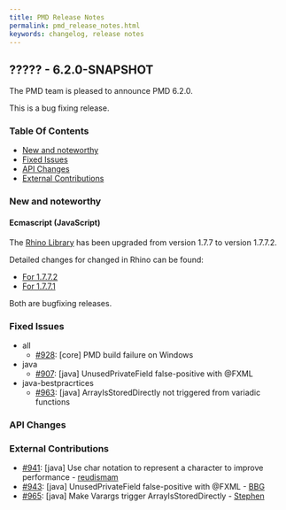 ```yaml
---
title: PMD Release Notes
permalink: pmd_release_notes.html
keywords: changelog, release notes
---
```


## ????? - 6.2.0-SNAPSHOT

The PMD team is pleased to announce PMD 6.2.0.

This is a bug fixing release.

### Table Of Contents

* [New and noteworthy](#new-and-noteworthy)
* [Fixed Issues](#fixed-issues)
* [API Changes](#api-changes)
* [External Contributions](#external-contributions)

### New and noteworthy

#### Ecmascript (JavaScript)

The [Rhino Library](https://github.com/mozilla/rhino) has been upgraded from version 1.7.7 to version 1.7.7.2.

Detailed changes for changed in Rhino can be found:
* [For 1.7.7.2](https://github.com/mozilla/rhino/blob/master/RELEASE-NOTES.md#rhino-1772)
* [For 1.7.7.1](https://github.com/mozilla/rhino/blob/master/RELEASE-NOTES.md#rhino-1771)

Both are bugfixing releases.

### Fixed Issues

*   all
    *   [#928](https://github.com/pmd/pmd/issues/928): \[core] PMD build failure on Windows
*   java
    *   [#907](https://github.com/pmd/pmd/issues/907): \[java] UnusedPrivateField false-positive with @FXML
*   java-bestpracrtices
    *   [#963](https://github.com/pmd/pmd/issues/965): \[java] ArrayIsStoredDirectly not triggered from variadic functions

### API Changes

### External Contributions

* [#941](https://github.com/pmd/pmd/pull/941): \[java] Use char notation to represent a character to improve performance - [reudismam](https://github.com/reudismam)
* [#943](https://github.com/pmd/pmd/pull/943): \[java] UnusedPrivateField false-positive with @FXML - [BBG](https://github.com/djydewang)
* [#965](https://github.com/pmd/pmd/pull/965): \[java] Make Varargs trigger ArrayIsStoredDirectly - [Stephen](https://github.com/pmd/pmd/issues/907)
